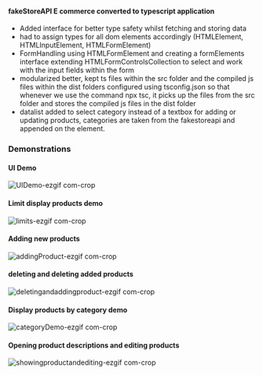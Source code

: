 #### fakeStoreAPI E commerce converted to typescript application 

- Added interface for better type safety whilst fetching and storing data
- had to assign types for all dom elements accordingly (HTMLElement, HTMLInputElement, HTMLFormElement)
- FormHandling using HTMLFormElement and creating a formElements interface extending HTMLFormControlsCollection to select and work with the input fields within the form
- modularized better, kept ts files within the src folder and the compiled js files within the dist folders configured using tsconfig.json so that whenever we use the command npx tsc, it picks up the files from the src folder and stores the compiled js files in the dist folder
- datalist added to select category instead of a textbox for adding or updating products, categories are taken from the fakestoreapi and appended on the element.

### Demonstrations
#### UI Demo
![UIDemo-ezgif com-crop](https://github.com/user-attachments/assets/5dcc0ea9-fd87-4aab-bdbd-6018a1042f4e)

#### Limit display products demo
![limits-ezgif com-crop](https://github.com/user-attachments/assets/9d5d4fcf-24b4-4033-b7b9-8d41290255fe)

#### Adding new products
![addingProduct-ezgif com-crop](https://github.com/user-attachments/assets/053bb9dc-8637-4345-9725-2acaab33c54c)

#### deleting and deleting added products
![deletingandaddingproduct-ezgif com-crop](https://github.com/user-attachments/assets/fcacea86-9f37-434d-b027-fcacc5634cd0)

#### Display products by category demo
![categoryDemo-ezgif com-crop](https://github.com/user-attachments/assets/c6896cc2-752b-43fe-ba17-4e77f03f135a)

#### Opening product descriptions and editing products

![showingproductandediting-ezgif com-crop](https://github.com/user-attachments/assets/1d4b12ea-e758-4a38-adc6-15c290c1fe92)
